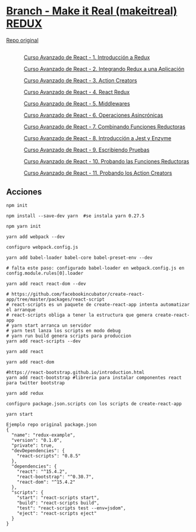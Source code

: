 
<!--
README.md branch makeitreal 1.0.0
Curso Avanzado de React - 1. Introducción a Redux
https://www.youtube.com/watch?v=RZNNu2pO49g
-->
<h1>
    <a href="https://github.com/eacevedof/prj_reactjs/tree/makeitreal">Branch - Make it Real (makeitreal) REDUX</a>
</h1>
    <a href="https://github.com/makeitrealcamp/redux-example/blob/master/package.json">Repo original</a>
<h2>
    
</h2>
<ul>
    <ol>    
        <a href="https://www.youtube.com/watch?v=RZNNu2pO49g">Curso Avanzado de React - 1. Introducción a Redux</a>
    </ol>
    <ol>    
        <a href="https://www.youtube.com/watch?v=aaMoVAcP5-w">Curso Avanzado de React - 2. Integrando Redux a una Aplicación</a>
    </ol>    
    <ol>    
        <a href="https://www.youtube.com/watch?v=5ewsUa1nfiU">Curso Avanzado de React - 3. Action Creators</a>
    </ol>    
    <ol>    
        <a href="https://www.youtube.com/watch?v=dAm3jicYvR8">Curso Avanzado de React - 4. React Redux</a>
    </ol>    
    <ol>    
        <a href="https://www.youtube.com/watch?v=szelbsBXxfs">Curso Avanzado de React - 5. Middlewares</a>
    </ol>    
    <ol>    
        <a href="https://www.youtube.com/watch?v=dRlD0YqU6w4">Curso Avanzado de React - 6. Operaciones Asincrónicas</a>
    </ol>                    
    <ol>    
        <a href="https://www.youtube.com/watch?v=G_dbuk9B2pQ">Curso Avanzado de React - 7. Combinando Funciones Reductoras</a>
    </ol>                    
    <ol>    
        <a href="https://www.youtube.com/watch?v=phuXKvUsYi8">Curso Avanzado de React - 8. Introducción a Jest y Enzyme</a>
    </ol>                    
    <ol>    
        <a href="https://www.youtube.com/watch?v=Tos2l5uTBjA">Curso Avanzado de React - 9. Escribiendo Pruebas</a>
    </ol>                    
    <ol>    
        <a href="https://www.youtube.com/watch?v=XaXFAVnb5ok">Curso Avanzado de React - 10. Probando las Funciones Reductoras</a>
    </ol>
    <ol>    
        <a href="https://www.youtube.com/watch?v=h7dFY-8XNxY">Curso Avanzado de React - 11. Probando los Action Creators</a>
    </ol>
</ul>

<h2>Acciones</h2>

```
npm init

npm install --save-dev yarn  #se instala yarn 0.27.5

npm yarn init 

yarn add webpack --dev

configuro webpack.config.js

yarn add babel-loader babel-core babel-preset-env --dev

# falta este paso: configurado babel-loader en webpack.config.js en config.module.rules[0].loader

yarn add react react-dom --dev

# https://github.com/facebookincubator/create-react-app/tree/master/packages/react-script
# react-scripts es un paquete de create-react-app intenta automatizar el arranque
# react-scripts obliga a tener la estructura que genera create-react-app
# yarn start arranca un servidor
# yarn test lanza los scripts en modo debug
# yarn run build genera scripts para produccion
yarn add react-scripts --dev

yarn add react

yarn add react-dom

#https://react-bootstrap.github.io/introduction.html
yarn add react-bootstrap #libreria para instalar componentes react para twitter bootstrap

yarn add redux

configuro package.json.scripts con los scripts de create-react-app

yarn start

```

```
Ejemplo repo original package.json
{
  "name": "redux-example",
  "version": "0.1.0",
  "private": true,
  "devDependencies": {
    "react-scripts": "0.8.5"
  },
  "dependencies": {
    "react": "^15.4.2",
    "react-bootstrap": "^0.30.7",
    "react-dom": "^15.4.2"
  },
  "scripts": {
    "start": "react-scripts start",
    "build": "react-scripts build",
    "test": "react-scripts test --env=jsdom",
    "eject": "react-scripts eject"
  }
}
```